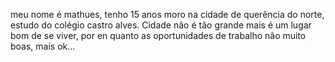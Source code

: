 meu nome é mathues, tenho 15 anos  moro na cidade de querência do norte, estudo do colégio castro alves.
Cidade  não é tão grande mais é um lugar bom de se viver, por en quanto as oportunidades de trabalho não muito boas, mais ok...
